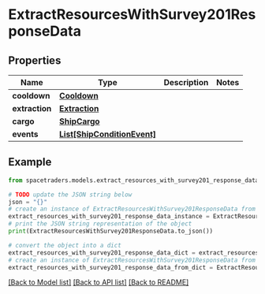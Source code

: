 # ExtractResourcesWithSurvey201ResponseData


## Properties

Name | Type | Description | Notes
------------ | ------------- | ------------- | -------------
**cooldown** | [**Cooldown**](Cooldown.md) |  | 
**extraction** | [**Extraction**](Extraction.md) |  | 
**cargo** | [**ShipCargo**](ShipCargo.md) |  | 
**events** | [**List[ShipConditionEvent]**](ShipConditionEvent.md) |  | 

## Example

```python
from spacetraders.models.extract_resources_with_survey201_response_data import ExtractResourcesWithSurvey201ResponseData

# TODO update the JSON string below
json = "{}"
# create an instance of ExtractResourcesWithSurvey201ResponseData from a JSON string
extract_resources_with_survey201_response_data_instance = ExtractResourcesWithSurvey201ResponseData.from_json(json)
# print the JSON string representation of the object
print(ExtractResourcesWithSurvey201ResponseData.to_json())

# convert the object into a dict
extract_resources_with_survey201_response_data_dict = extract_resources_with_survey201_response_data_instance.to_dict()
# create an instance of ExtractResourcesWithSurvey201ResponseData from a dict
extract_resources_with_survey201_response_data_from_dict = ExtractResourcesWithSurvey201ResponseData.from_dict(extract_resources_with_survey201_response_data_dict)
```
[[Back to Model list]](../README.md#documentation-for-models) [[Back to API list]](../README.md#documentation-for-api-endpoints) [[Back to README]](../README.md)


